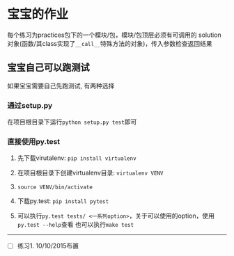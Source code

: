 宝宝的作业
================================

每个练习为practices包下的一个模块/包，模块/包顶层必须有可调用的
solution对象(函数/其class实现了`__call__`特殊方法的对象)，传入参数检查返回结果

宝宝自己可以跑测试
--------------------------------

如果宝宝需要自己先跑测试, 有两种选择

### 通过setup.py

在项目根目录下运行`python setup.py test`即可

### 直接使用py.test

1. 先下载virutalenv: `pip install virtualenv`

2. 在项目根目录下创建virtualenv目录: `virtualenv VENV`

3. `source VENV/bin/activate`

4. 下载py.test: `pip install pytest`

5. 可以执行`py.test tests/ <一系列option>`，关于可以使用的option，使用`py.test --help`查看
   也可以执行`make test`



--------------------------------

- [ ] 练习1. 10/10/2015布置
